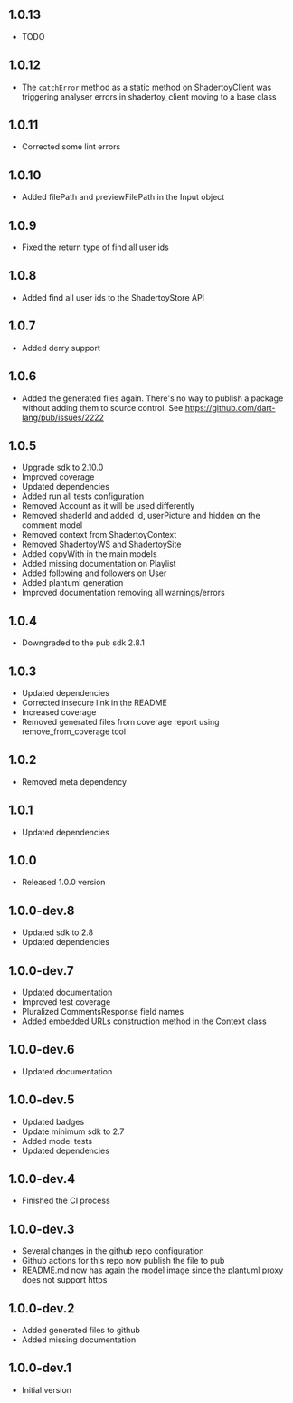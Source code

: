 ## 1.0.13

- TODO 

## 1.0.12

- The `catchError` method as a static method on ShadertoyClient was triggering analyser errors in shadertoy_client moving to a base class

## 1.0.11

- Corrected some lint errors

## 1.0.10

- Added filePath and previewFilePath in the Input object

## 1.0.9

- Fixed the return type of find all user ids

## 1.0.8

- Added find all user ids to the ShadertoyStore API

## 1.0.7

- Added derry support
## 1.0.6

- Added the generated files again. There's no way to publish a package without adding them to source control. See https://github.com/dart-lang/pub/issues/2222

## 1.0.5

- Upgrade sdk to 2.10.0
- Improved coverage
- Updated dependencies
- Added run all tests configuration
- Removed Account as it will be used differently
- Removed shaderId and added id, userPicture and hidden on the comment model
- Removed context from ShadertoyContext
- Removed ShadertoyWS and ShadertoySite
- Added copyWith in the main models
- Added missing documentation on Playlist
- Added following and followers on User
- Added plantuml generation
- Improved documentation removing all warnings/errors

## 1.0.4

- Downgraded to the pub sdk 2.8.1

## 1.0.3

- Updated dependencies
- Corrected insecure link in the README
- Increased coverage
- Removed generated files from coverage report using remove_from_coverage tool

## 1.0.2

- Removed meta dependency

## 1.0.1

- Updated dependencies

## 1.0.0

- Released 1.0.0 version

## 1.0.0-dev.8

- Updated sdk to 2.8
- Updated dependencies 

## 1.0.0-dev.7

- Updated documentation
- Improved test coverage
- Pluralized CommentsResponse field names
- Added embedded URLs construction method in the Context class

## 1.0.0-dev.6

- Updated documentation

## 1.0.0-dev.5

- Updated badges
- Update minimum sdk to 2.7
- Added model tests
- Updated dependencies

## 1.0.0-dev.4

- Finished the CI process

## 1.0.0-dev.3

- Several changes in the github repo configuration
- Github actions for this repo now publish the file to pub
- README.md now has again the model image since the plantuml proxy does not support https

## 1.0.0-dev.2

- Added generated files to github
- Added missing documentation

## 1.0.0-dev.1

- Initial version
